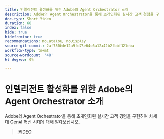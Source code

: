```yaml
---
title: 인텔리전트 활성화를 위한 Adobe의 Agent Orchestrator 소개
description: Adobe의 Agent Orchestrator을 통해 초개인화된 실시간 고객 경험을 구현하여 차세대 GenAI 혁신 시대에 대해 알아보십시오.
doc-type: Short Video
duration: 68
index: false
hide: true
hidefromtoc: true
recommendations: noCatalog, noDisplay
source-git-commit: 2af7500de12a9fd78e64c6a12a42b2fbbf121eba
workflow-type: tm+mt
source-wordcount: '48'
ht-degree: 0%

---
```



# 인텔리전트 활성화를 위한 Adobe의 Agent Orchestrator 소개

Adobe의 Agent Orchestrator을 통해 초개인화된 실시간 고객 경험을 구현하여 차세대 GenAI 혁신 시대에 대해 알아보십시오.

<!-- 62_S653_3442539_67_introducing-adobes-agent-orchestrator-for-intelligent-activation -->
>[!VIDEO](https://video.tv.adobe.com/v/3458205/?learn=on&enablevpops=true)
